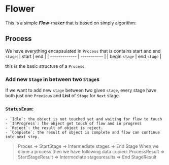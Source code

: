 # Flower
This is a simple ***Flow***-mak***er*** that is based on simply algorithm:

## Process
We have everything encapsulated in `Process` that is contains start and end `stage`:
| start         | end         |
| ------------- | ----------- |
| begin `stage` | end `stage` |

this is the basic structure of a `Process`.

### Add new `Stage` in between two `Stage`s
 If we want to add new `stage` between two given `stage`, every stage have both just one `Previous` and **List** of `Stage` for `Next` stage.

### `StatusEnum`:

    - `Idle`: the object is not touched yet and waiting for flow to touch
    - `InProgress`: the object get touch of flow and in progress
    - `Reject`: the result of object is reject.
    - `Complete`: the result of object is complete and flow can continue into next step.
  
> Proces => StartStage => Intermediate stages => End Stage
When we clone a process then we have following data copied:
> ProcessResult => StartStageResult => Intermediate stagesresults => End StageResult
